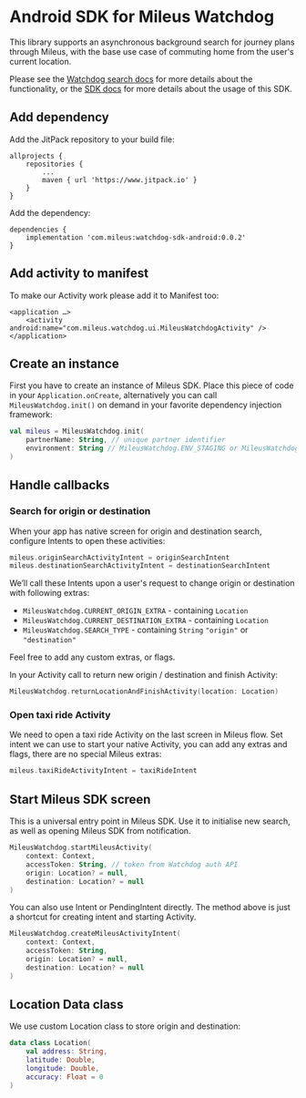 # Android SDK for Mileus Watchdog

This library supports an asynchronous background search for journey plans through Mileus, with the base use case of commuting home from the user's current location.

Please see the [Watchdog search docs](https://docs.mileus.com/watchdog-search/) for more details about the functionality, or the [SDK docs](https://docs.mileus.com/watchdog-search/frontend-integration/sdk/android/) for more details about the usage of this SDK.

## Add dependency
Add the JitPack repository to your build file:
```
allprojects {
    repositories {
        ...
        maven { url 'https://www.jitpack.io' }
    }
}
```
Add the dependency:
```
dependencies {
    implementation 'com.mileus:watchdog-sdk-android:0.0.2'
}
```

## Add activity to manifest
To make our Activity work please add it to Manifest too:
```
<application …>
    <activity android:name="com.mileus.watchdog.ui.MileusWatchdogActivity" />
</application>
```

## Create an instance
First you have to create an instance of Mileus SDK. Place this piece of code in your `Application.onCreate`, alternatively you can call `MileusWatchdog.init()` on demand in your favorite dependency injection framework:
``` kotlin
val mileus = MileusWatchdog.init(
    partnerName: String, // unique partner identifier
    environment: String // MileusWatchdog.ENV_STAGING or MileusWatchdog.ENV_PRODUCTION
)
```

## Handle callbacks

### Search for origin or destination
When your app has native screen for origin and destination search, configure Intents to open these activities:
``` kotlin
mileus.originSearchActivityIntent = originSearchIntent
mileus.destinationSearchActivityIntent = destinationSearchIntent
```

We’ll call these Intents upon a user's request to change origin or destination with following extras:

- `MileusWatchdog.CURRENT_ORIGIN_EXTRA` - containing `Location`
- `MileusWatchdog.CURRENT_DESTINATION_EXTRA` - containing `Location`
- `MileusWatchdog.SEARCH_TYPE` - containing `String` `"origin"` or `"destination"`

Feel free to add any custom extras, or flags.

In your Activity call to return new origin / destination and finish Activity:

``` kotlin
MileusWatchdog.returnLocationAndFinishActivity(location: Location)
```

### Open taxi ride Activity
We need to open a taxi ride Activity on the last screen in Mileus flow. Set intent we can use to start your native Activity, you can add any extras and flags, there are no special Mileus extras:
``` kotlin
mileus.taxiRideActivityIntent = taxiRideIntent
```

## Start Mileus SDK screen
This is a universal entry point in Mileus SDK. Use it to initialise new search, as well as opening Mileus SDK from notification.
``` kotlin
MileusWatchdog.startMileusActivity(
    context: Context,
    accessToken: String, // token from Watchdog auth API
    origin: Location? = null,
    destination: Location? = null
)
```

You can also use Intent or PendingIntent directly. The method above is just a shortcut for creating intent and starting Activity.
``` kotlin
MileusWatchdog.createMileusActivityIntent(
    context: Context,
    accessToken: String,
    origin: Location? = null, 
    destination: Location? = null 
)
```

## Location Data class
We use custom Location class to store origin and destination:
``` kotlin
data class Location(
    val address: String, 
    latitude: Double, 
    longitude: Double, 
    accuracy: Float = 0
)
```
